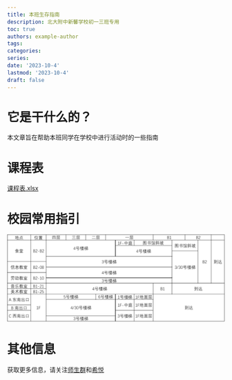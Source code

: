 ```yaml
---
title: 本班生存指南
description: 北大附中新馨学校初一三班专用
toc: true
authors: example-author
tags:
categories:
series:
date: '2023-10-4'
lastmod: '2023-10-4'
draft: false
---
```


# 它是干什么的？
本文章旨在帮助本班同学在学校中进行活动时的一些指南

# 课程表
[课程表.xlsx](http://mrw.so/6nYUIT)

# 校园常用指引
![常用指引](zhiyin.svg)

# 其他信息
获取更多信息，请关注[师生群](shisheng.svg)和[希悦](https://bdfzxsq.seiue.com)